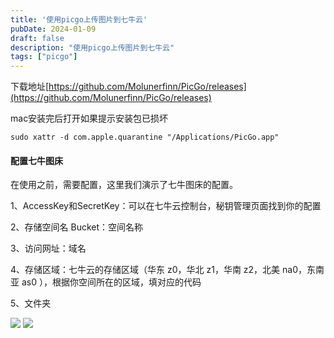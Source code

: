 ```yaml
---
title: '使用picgo上传图片到七牛云'
pubDate: 2024-01-09
draft: false
description: "使用picgo上传图片到七牛云"
tags: ["picgo"]
---
```


下载地址[https://github.com/Molunerfinn/PicGo/releases](https://github.com/Molunerfinn/PicGo/releases)

mac安装完后打开如果提示安装包已损坏  
```shell
sudo xattr -d com.apple.quarantine "/Applications/PicGo.app"
```

#### 配置七牛图床
在使用之前，需要配置，这里我们演示了七牛图床的配置。  

1、AccessKey和SecretKey：可以在七牛云控制台，秘钥管理页面找到你的配置  

2、存储空间名 Bucket：空间名称  

3、访问网址：域名  

4、存储区域：七牛云的存储区域（华东 z0，华北 z1，华南 z2，北美 na0，东南亚 as0 ），根据你空间所在的区域，填对应的代码  

5、文件夹

![](https://cdn.jump.icu/blog/20240109124112.png)
![](https://cdn.jump.icu/blog/20240109124136.png)